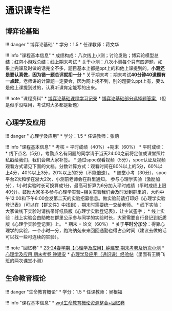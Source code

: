 # 通识课专栏

## 博弈论基础
!!! danger " 博弈论基础"
    * 学分：1.5
    * 任课教师：蒋文华

!!! info "课程基本信息"
    * 成绩构成：八次线上小测；讨论发贴；博弈论模型总结；红包小游戏总结；线上期末考试
    * 关于小测：八次小测每个只有四道题，如果上完课及时做的话完全不多，题目基本上都是ppt上的和他上课提到的。**小测还是要认真做，因为错一题总评就扣一分**
    * 关于期末考：期末考试**40分钟40道题有一点赶**，老师讲的计算题一定要会，因为网上找不到，别的题要么ppt上有，要么是他上课提到过的，认真听课肯定能写的出来。

!!! note "课程资料"
    * [博弈论基础课程学习记录](https://zhuanlan.zhihu.com/p/354659292)
    * [博弈论基础部分选择题答案 ](https://www.cc98.org/topic/5073986)（但是似乎没啥用，考试时大多都是新题）



## 心理学及应用

!!! danger " 心理学及应用"
    * 学分：1.5
    * 任课教师：张萌

!!! info "课程基本信息"
    * 考核 = 平时成绩（40%）+期末（60%）
    * 平时成绩：
		* 线下点名（5分），考勤点名有问题的同学请于当天24:00之前将定位或课堂照片私戳给我们，我们会帮大家补签。
		* 通过spoc观看视频（5分），spoc认证及视频观看方式请见下面的文档。分数计算方式：观看时间在80%以上的5分，60%以上4分，40%以上3分，20%以上的2分（不能倍速）。
		* 随堂小考（30分），spoc平台2次和学在浙大2次，小测前老师会在群里通知。 参与心理学实验（激励加分），1小时实验时长可换算成1分，最高可折算为6分加入平时成绩（平时成绩上限40分）。鼓励大家多多参与心理学实验~相关实验我们会及时发到群里的，大约中午12:00和下午6:00会发第二天的实验招募信息。做实验前请打印好《心理学实验登记表》（可以在【群文件】中找到），期末时需要统一交给老师。
		* 线下实验：大家做线下实验时请携带好纸质版《心理学实验登记表》，让主试签字；
		* 线上实验：线上实验会由助教在群里公示参与同学的实验时长，大家需要自行登记到纸质版《心理学实验登记表》上。
		* 期末 = 论文（60%）
	* 关于**平时分加分**：得靠心理学的实验，一个小时一分，跑海纳苑来来回回通勤也得占点时间（建议去做的话可以找一些可连续的实验）。

!!! note "回忆卷"
    * [23-24春学期【心理学及应用】钟建安 期末考卷及历次小测](https://www.cc98.org/topic/5867268)
    * [心理学及应用 期末考卷 钟建安](https://www.cc98.org/topic/5821980)
    * [心理学及应用（通识课）经验帖](https://www.cc98.org/topic/5356469)（里面有王腾飞班的两次课堂小测）


## 生命教育概论

!!! danger "生命教育概论"
    * 学分：1.5
    * 任课教师：吴根福

!!! info "课程基本信息"
    * [wgf生命教育概论资源整合+回忆卷](https://www.cc98.org/topic/5878013)



